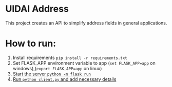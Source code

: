 # UIDAI Address
This project creates an API to simplify address fields in general applications.

# How to run:
1. Install requirements `pip install -r requirements.txt`
2. Set FLASK_APP environment variable to app (`set FLASK_APP=app` on windows),(`export FLASK_APP=app` on linux)
3. [Start the server `python -m flask run`](https://github.com/uSaiPrashanth/uidai_address/blob/main/loading%20flask%20server.PNG)
4. [Run `python client.py` and add necessary details](https://github.com/uSaiPrashanth/uidai_address/blob/main/client%20run.PNG)
